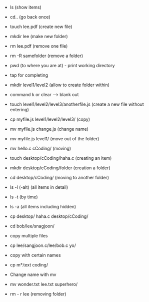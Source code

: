  - ls (show items)
 - cd.. (go back once)
 - touch lee.pdf (create new file)
 - mkdir lee (make new folder)
 - rm lee.pdf (remove one file)
 - rm  -R  samefolder (remove a folder)
 - pwd (to where you are at)  - print working directory
 - tap for completing
 - mkdir level1/level2 (allow to create folder within)
 - command k or clear —> blank out
 - touch level1/level2/level3/anotherfile.js (create a new file without entering)
 - cp myfile.js level1/level2/level3/ (copy)
 - mv myfile.js change.js (change name)
 - mv myfile.js level1/ (move out of the folder)

 - mv hello.c cCoding/ (moving)
 - touch desktop/cCoding/haha.c (creating an item)
 - mkdir desktop/cCoding/folder (creation a folder)
 - cd desktop/cCoding/ (moving to another folder)

 - ls -l (-alt) (all items in detail)
 - ls -t (by time)
 - ls -a (all items including hidden)
 - cp desktop/ haha.c desktop/cCoding/

 - cd bob/lee/snagjoon/

 - copy multiple files
 - cp lee/sangjoon.c/lee/bob.c yo/
 - copy with certain names
 - cp m*.text coding/
 - Change name with mv
 - mv wonder.txt lee.txt superhero/
 - rm - r lee (removing folder)
